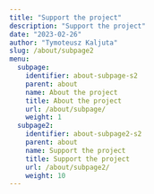 ```yaml
---
title: "Support the project"
description: "Support the project"
date: "2023-02-26"
author: "Tymoteusz Kaljuta"
slug: /about/subpage2
menu:
  subpage:
    identifier: about-subpage-s2
    parent: about
    name: About the project
    title: About the project
    url: /about/subpage/
    weight: 1
  subpage2:
    identifier: about-subpage2-s2
    parent: about
    name: Support the project
    title: Support the project
    url: /about/subpage2/
    weight: 10
---
```




